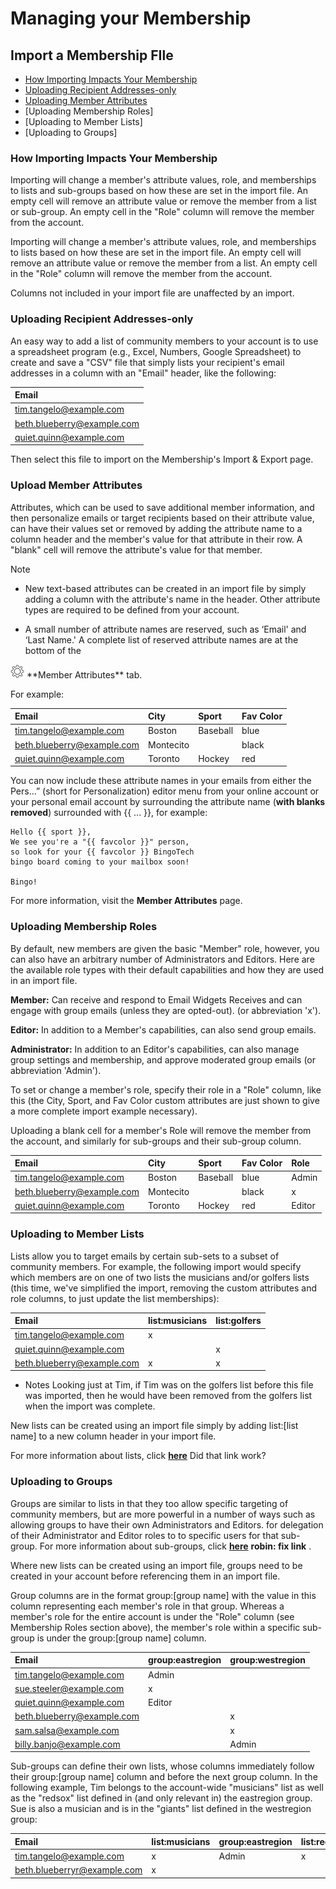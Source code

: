 # Managing your Membership

<span id="gv-2members-12membersAdd"></span>
## Import a Membership FIle

* [How Importing Impacts Your Membership](/2-members/1_2-membersAdd.md?[LINK-QARGS-DOC]#gv-2members-12membersAdd-impactMem)
* [Uploading Recipient Addresses-only](/2-members/1_2-membersAdd.md?[LINK-QARGS-DOC]#gv-2members-12membersAdd-uploading-recipient-addresses)
* [Uploading Member Attributes](#gv-uploading-member-attributes)
* [Uploading Membership Roles]
* [Uploading to Member Lists]
* [Uploading to Groups]

<span id="gv-2members-12membersAdd-impactMem"></span>
### How Importing Impacts Your Membership

<span class="sub g4s">

Importing will change a member's attribute values, role, and memberships to lists and sub-groups based on how these are set in the import file.  An empty cell will remove an attribute value or remove the member from a list or sub-group.  An empty cell in the "Role" column will remove the member from the account.

</span> <!-- sub g4s -->

<span class="free">

Importing will change a member's attribute values, role, and memberships
to lists based on how these are set in the import file.  An empty cell will remove an attribute value or
remove the member from a list.  An empty cell in the 
"Role" column will remove the member from the account.

</span> <!-- free -->

Columns not included in your import file are unaffected by an import.

<span id="gv-2members-12membersAdd-uploading-recipient-addresses"></span>
### Uploading Recipient Addresses-only

An easy way to add a list of community members to your account is to
use a spreadsheet program (e.g., Excel, Numbers, Google Spreadsheet) to
create and save a "CSV" file that simply lists your recipient's email
addresses in a column with an "Email" header, like the following: 

| Email                       |
|:----------------------------|
|tim.tangelo@example.com      |
|beth.blueberry@example.com   |
|quiet.quinn@example.com      |

Then select this file to import on the Membership's Import & Export
page.

<span id="gv-upload-member-attributes"></span>
### Upload Member Attributes

Attributes, which can be used to save additional member information,
and then personalize emails or target recipients based on their
attribute value, can have their values set or removed by adding the
attribute name to a column header and the member's value for that
attribute in their row. A "blank" cell will remove the attribute's
value for that member.

Note

* New text-based attributes can be created in an import file by simply
adding a column with the attribute's name in the header.  Other
attribute types are required to be defined from your account.

* A small number of attribute names are reserved, such as ‘Email' and
‘Last Name.'  A complete list of reserved attribute names are at the
bottom of the 
<img src="/docimages/transparent-gear-icon.png" height="22"/> 
**Member Attributes** tab.

For example:

| Email                       | City       | Sport      | Fav Color    |
|:----------------------------|:-----------|:-----------|:-------------|
|tim.tangelo@example.com      | Boston     | Baseball   | blue         |
|beth.blueberry@example.com   | Montecito  |            | black        |
|quiet.quinn@example.com      | Toronto    | Hockey     | red          |


You can now include these attribute names in your emails from either the
Pers…” (short for Personalization) editor menu from your online account
or your personal email account by surrounding the attribute name (**with
blanks removed**) surrounded with {{ ... }}, for example:

    Hello {{ sport }},
    We see you're a "{{ favcolor }}" person,
    so look for your {{ favcolor }} BingoTech
    bingo board coming to your mailbox soon!

    Bingo!

For more information, visit the **Member Attributes** page.

<span class="sub g4s">

<span id="gv-2members-zmembersimport-uploading-membership-roles"></span>
### Uploading Membership Roles

By default, new members are given the basic "Member" role, however, you
can also have an arbitrary number of Administrators and Editors.  Here
are the available role types with their default capabilities and how
they are used in an import file.

**Member:** Can receive and respond to Email Widgets Receives and can
engage with group emails (unless they are opted-out). (or abbreviation
'x').

**Editor:** In addition to a Member's capabilities, can also send group
emails.

**Administrator:** In addition to an Editor's capabilities, can
also manage group settings and membership, and approve moderated group
emails (or abbreviation 'Admin').
 
To set or change a member's role, specify their role in a "Role"
column, like this (the City, Sport, and Fav Color custom attributes are
just shown to give a more complete import example necessary).  
 
<span class="box">
Uploading a blank cell for a member's Role will remove the member from
the account, and similarly for sub-groups and their sub-group column.
</span>
 

| Email                     | City      | Sport     | Fav Color | Role  |
|:--------------------------|:----------|:----------|:----------|:------|
|tim.tangelo@example.com    | Boston    | Baseball  | blue      | Admin |
|beth.blueberry@example.com | Montecito |           | black     |   x   |
|quiet.quinn@example.com    | Toronto   | Hockey    | red       | Editor|

</span> <!-- sub g4s -->

<span id="gv-uploading-to-member-lists"></span>
### Uploading to Member Lists

Lists allow you to target emails by certain sub-sets to a subset of
community members. For example, the following import would specify
which members are on one of two lists the musicians and/or golfers
lists (this time, we've simplified the import, removing the custom
attributes and role columns, to just update the list memberships):

| Email                     | list:musicians | list:golfers |
|:--------------------------|:---------------|:-------------|
|tim.tangelo@example.com    | x              |              |
|quiet.quinn@example.com    |                | x            |
|beth.blueberry@example.com | x              | x            |

* Notes
Looking just at Tim, if Tim was on the golfers list before this file
was imported, then he would have been removed from the golfers list
when the import was complete.

New lists can be created using an import file simply by adding
list:[list name] to a new column header in your import file.

For more information about lists,
click [**here**](/2-members/2-membersList.md?[LINK-QARGS-DOC]#gv-2members-2memberslist)
<span class="todo">
Did that link work?
</span>

<span class="sub g4s">

<span id="gv-uploading-to-groups"></span>
### Uploading to Groups

Groups are similar to lists in that they too allow specific
targeting of community members, but are more powerful in a number
of ways such as allowing groups to have their own Administrators
and Editors.  for delegation of their Administrator and Editor
roles to to specific users for that sub-group.  For more information
about sub-groups,
click [**here**](./robinpage.md?[LINK-QARGS-DOC]#robinhash)
<span class="todo">
**robin: fix link**
</span>
.

Where new lists can be created using an import file, groups need
to be created in your account before referencing them in an import
file.

Group columns are in the format group:[group name] with the
value in this column representing each member's role
in that group.  Whereas a member's role for the entire account is
under the "Role" column (see Membership Roles section
above), the member's role within a specific sub-group is under the
group:[group name] column.

| Email                       | group:eastregion | group:westregion |
|:----------------------------|:-----------------|:-----------------|
|tim.tangelo@example.com      |  Admin           |                  |
|sue.steeler@example.com      |  x               |                  |
|quiet.quinn@example.com      |  Editor          |                  |
|beth.blueberry@example.com   |                  | x                |
|sam.salsa@example.com        |                  | x                |
|billy.banjo@example.com      |                  | Admin            |

Sub-groups can define their own lists, whose columns
immediately follow their group:[group name] column and before the
next group column.  In the following example, Tim belongs to the
 account-wide "musicians" list as well as the "redsox" list defined in
(and only relevant in) the eastregion group. Sue is also a musician and
is in the "giants" list defined in the westregion group:

| Email                       | list:musicians | group:eastregion | list:redsox    | group:westregion | list:giants |
|:--------------------        |:---------------|:-----------------|:---------------|:-----------------|:---------------|
|tim.tangelo@example.com      | x              |  Admin           | x              |                  | x              |
|beth.blueberryr@example.com  | x              |                  |                | x                | x              |

</span> <!-- sub g4s -->
